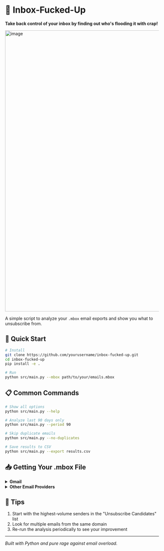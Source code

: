 # 📧 Inbox-Fucked-Up

**Take back control of your inbox by finding out who's flooding it with crap!**

<img width="920" alt="image" src="https://github.com/user-attachments/assets/c9c921a1-b7d3-46f6-9375-819e18a6f62f" />




A simple script to analyze your `.mbox` email exports and show you what to unsubscribe from.

## 🏁 Quick Start

```bash
# Install
git clone https://github.com/yourusername/inbox-fucked-up.git
cd inbox-fucked-up
pip install -e .

# Run
python src/main.py --mbox path/to/your/emails.mbox
```

## 📋 Common Commands

```bash
# Show all options
python src/main.py --help

# Analyze last 90 days only
python src/main.py --period 90

# Skip duplicate emails
python src/main.py --no-duplicates

# Save results to CSV
python src/main.py --export results.csv
```

## 📥 Getting Your .mbox File

<details>
<summary><b>Gmail</b></summary>

1. Go to [Google Takeout](https://takeout.google.com/)
2. Select only "Mail" and download
</details>

<details>
<summary><b>Other Email Providers</b></summary>

- **Apple Mail**: Mailbox > Export Mailbox
- **Outlook**: Use ImportExport tool > Export to file
- **Thunderbird**: Use ImportExportTools NG add-on
</details>

## 🧹 Tips

1. Start with the highest-volume senders in the "Unsubscribe Candidates" list
2. Look for multiple emails from the same domain
3. Re-run the analysis periodically to see your improvement

---

*Built with Python and pure rage against email overload.*
